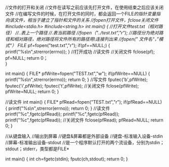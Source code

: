 //文件的打开和关闭
//文件在读写之前应该先打开文件，在使用结束之后应该关闭文件
//在编写文件的时候，在打开文件的同时，都会返回一个FILE*的指针变量指向该文件，相当于建立了指针和文件的关系
//fopen打开文件，fclose关闭文件
#include<stdio.h>
#include<string.h>
 int main()
{
      //打开文件test.txt（相对路径）
      //..表上一个路径
      //.表当前路径
      //fopen（"../test.txt","r");
      //路径分为绝对路径和相对路径，绝对路径将文件所有的路径用\\连接列出来
      //fopen(" 文件名“，”模式“）
      FILE* pf=fopen("test.txt","r");
      if(pf==NULL;)
      {
            printf("%s\n",strerror(errno));
      }
      //打开成功
      //读文件
      //关闭文件
      fclose(pf);
      pf=NULL;
 return 0；     
 }
 
 
 int main()
 {
      FILE* pfWrite=fopen("TEST.txt","w");
      if(pfWrite==NULL)
      {
            printf("%s\n",strerror(errno));
            return 0;
      }
      //写文件
      fputec('b',pfWrite);
      fputec('i',pfWrite);
      fputec('t',pfWrite);
      //关闭文件
      fclose(pfWrite);
      pfWrite=NULL;
      return 0;
 }
 
 //读文件
  int main()
 {
      FILE* pfRead=fopen("TEST.txt","r");
      if(pfRead==NULL)
      {
            printf("%s\n",strerror(errno));
            return 0;
      }
      //读文件
      printf("%c",fgetc(pfRead));
      printf("%c",fgetc(pfRead));
      printf("%c",fgetc(pfRead));
      //关闭文件
      fclose(pfRead);
      pfRead=NULL;
      return 0;
 }
 
 
 
 //从键盘输入
 //输出到屏幕
 //键盘&屏幕都是外部设备
 //键盘-标准输入设备-stdin
 //屏幕-标准输出设备-stdout
 //是一个程序默认打开的两个流设备，分别为stdin；stdout；stderr，类型都是FILE*
 
 
 int main()
 {
      int ch=fgetc(stdin);
      fputc(ch,stdout);
      return  0;
 }
 
 
 
